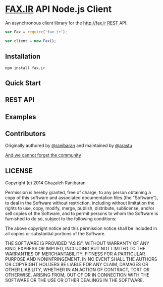 # [FAX.IR](http://fax.ir) API Node.js Client

An asynchronous client library for the [http://fax.ir REST](http://login.fax.ir/fa/devapi) API.


```javascript
var Fax = require('fax.ir');

var client = new Fax();
```

## Installation

`npm install fax.ir`

## Quick Start
## REST API
## Examples
## Contributors

Originally authored by  [@ranjbaran](http://github.com/ranjbaran)
 and maintained by [@arastu](http://github.com/arastu)

[And we cannot forget the community](https://github.com/ranjbaran/fax-ir-api-nodejs-client/graphs/contributors)


## LICENSE

Copyright (c) 2014 Ghazaleh Ranjbaran

Permission is hereby granted, free of charge, to any person
obtaining a copy of this software and associated documentation
files (the "Software"), to deal in the Software without
restriction, including without limitation the rights to use,
copy, modify, merge, publish, distribute, sublicense, and/or sell
copies of the Software, and to permit persons to whom the
Software is furnished to do so, subject to the following
conditions:

The above copyright notice and this permission notice shall be
included in all copies or substantial portions of the Software.

THE SOFTWARE IS PROVIDED "AS IS", WITHOUT WARRANTY OF ANY KIND,
EXPRESS OR IMPLIED, INCLUDING BUT NOT LIMITED TO THE WARRANTIES
OF MERCHANTABILITY, FITNESS FOR A PARTICULAR PURPOSE AND
NONINFRINGEMENT. IN NO EVENT SHALL THE AUTHORS OR COPYRIGHT
HOLDERS BE LIABLE FOR ANY CLAIM, DAMAGES OR OTHER LIABILITY,
WHETHER IN AN ACTION OF CONTRACT, TORT OR OTHERWISE, ARISING
FROM, OUT OF OR IN CONNECTION WITH THE SOFTWARE OR THE USE OR
OTHER DEALINGS IN THE SOFTWARE.
